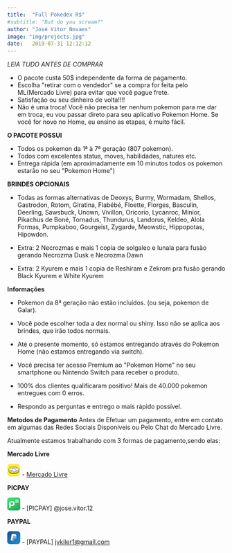 ```yaml
---
title:  "Full Pokedex R$"
#subtitle: "But do you scream?"
author: "José Vitor Novaes"
image: "img/projects.jpg"
date:   2019-07-31 12:12:12
---
```



*LEIA TUDO ANTES DE COMPRAR*
- O pacote custa 50$ independente da forma de pagamento.
- Escolha "retirar com o vendedor" se a compra for feita pelo ML(Mercado Livre) para evitar que você pague frete.
- Satisfação ou seu dinheiro de volta!!!!
- Não é uma troca! Você não precisa ter nenhum pokemon para me dar em troca, eu vou passar direto para seu aplicativo Pokemon Home. Se você for novo no Home, eu ensino as etapas, é muito fácil.



**O PACOTE POSSUI**
- Todos os pokemon da 1ª à 7ª geração (807 pokemon).
- Todos com excelentes status, moves, habilidades, natures etc.
- Entrega rápida (em aproximadamente em 10 minutos todos os pokemon estarão no seu "Pokemon Home")



**BRINDES OPCIONAIS**
- Todas as formas alternativas de Deoxys, Burmy, Wormadam, Shellos, Gastrodon, Rotom, Giratina, Flabébé, Floette, Florges, Basculin, Deerling, Sawsbuck, Unown, Vivillon, Oricorio, Lycanroc, Minior, Pikachus de Boné, Tornadus, Thundurus, Landorus, Keldeo, Alola Formas, Pumpkaboo, Gourgeist, Zygarde, Meowstic, Hippopotas, Hipowdon.


- Extra: 2 Necrozmas e mais 1 copia de solgaleo e lunala para fusão gerando Necrozma Dusk e Necrozma Dawn


- Extra: 2 Kyurem e mais 1 copia de Reshiram e Zekrom pra fusão gerando Black Kyurem e White Kyurem


**Informações**

- Pokemon da 8ª geração não estão incluídos. (ou seja, pokemon de Galar).





- Você pode escolher toda a dex normal ou shiny. Isso não se aplica aos brindes, que irão todos normais.



- Até o presente momento, só estamos entregando através do Pokemon Home (não estamos entregando via switch).


- Você precisa ter acesso Premium ao "Pokemon Home" no seu smartphone ou Nintendo Switch para receber o produto.



- 100% dos clientes qualificaram positivo! Mais de 40.000 pokemon entregues com 0 erros.



- Respondo as perguntas e entrego o mais rápido possível.

**Metodos de Pagamento**
Antes de Efetuar um pagamento, entre em contato em algumas das Redes Sociais Disponiveis ou Pelo Chat do Mercado Livre. 



Atualmente estamos trabalhando com 3 formas de pagamento,sendo elas:



**Mercado Livre**

<img src="img//icons//ML.png" width="30" height="30" /> - [Mercado Livre](https://produto.mercadolivre.com.br/MLB-1442311759-pokemon-home-941-pokemon-switch-dex-807100-brindes-_JM?quantity=1)




**PICPAY**

<img src="img//icons//pic.jpg" width="30" height="30" /> - [PICPAY] @jose.vitor.12






**PAYPAL**

<img src="img//icons//pay.jpg" width="30" height="30" /> - [PAYPAL] jvkiler1@gmail.com






